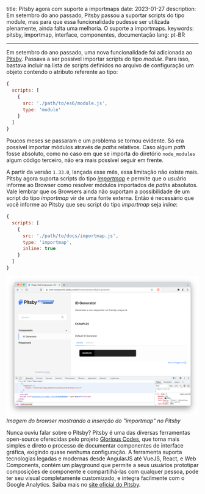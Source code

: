 title: Pitsby agora com suporte a importmaps
date: 2023-01-27
description: Em setembro do ano passado, Pitsby passou a suportar scripts do tipo module, mas para que essa funcionalidade pudesse ser utilizada plenamente, ainda falta uma melhoria. O suporte a importmaps.
keywords: pitsby, importmap, interface, componentes, documentação
lang: pt-BR

---

Em setembro do ano passado, uma nova funcionalidade foi adicionada ao [Pitsby](https://pitsby.compilorama.com). Passava a ser possível importar scripts do tipo *module*. Para isso, bastava incluir na lista de scripts definidos no arquivo de configuração um objeto contendo o atributo referente ao tipo:

``` javascript
{
  scripts: [
    {
      src: './path/to/es6/module.js',
      type: 'module'
    }
  ]
}
```

Poucos meses se passaram e um problema se tornou evidente. Só era possível importar módulos através de *paths* relativos. Caso algum *path* fosse absoluto, como no caso em que se importa do diretório `node_modules` algum código terceiro, não era mais possível seguir em frente.

A partir da versão `1.33.0`, lançada esse mês, essa limitação não existe mais. Pitsby agora suporta scripts do tipo [*importmap*](https://developer.mozilla.org/en-US/docs/Web/HTML/Element/script/type/importmap) e permite que o usuário informe ao Browser como resolver módulos importados de *paths* absolutos. Vale lembrar que os Browsers ainda não suportam a possibilidade de um script do tipo *importmap* vir de uma fonte externa. Então é necessário que você informe ao Pitsby que seu script do tipo *importmap* seja *inline*:

``` javascript
{
  scripts: [
    {
      src: './path/to/docs/importmap.js',
      type: 'importmap',
      inline: true
    }
  ]
}
```

![Imagem do browser mostrando a inserção do "importmap" no Pitsby](../../images/pitsby-importmap.png)  
_Imagem do browser mostrando a inserção do "importmap" no Pitsby_

Nunca ouviu falar sobre o Pitsby? Pitsby é uma das diversas ferramentas open-source oferecidas pelo projeto [Glorious Codes](https://glorious.codes), que torna mais simples e direto o processo de documentar componentes de interface gráfica, exigindo quase nenhuma configuração. A ferramenta suporta tecnologias legadas e modernas desde AngularJS até VueJS, React, e Web Components, contém um playground que permite a seus usuários prototipar composições de componente e compartilhá-las com qualquer pessoa, pode ter seu visual completamente customizado, e integra facilmente com o Google Analytics. Saiba mais no [site oficial do Pitsby](https://pitsby.compilorama.com).

